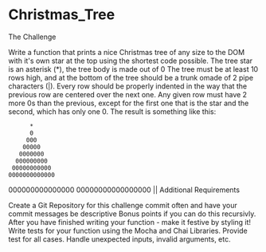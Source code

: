 # Christmas_Tree
The Challenge

Write a function that prints a nice Christmas tree of any size to the DOM with it's own star at the top using the shortest code possible. The tree star is an asterisk (*), the tree body is made out of 0 The tree must be at least 10 rows high, and at the bottom of the tree should be a trunk omade of 2 pipe characters (|). Every row should be properly indented in the way that the previous row are centered over the next one. Any given row must have 2 more 0s than the previous, except for the first one that is the star and the second, which has only one 0. The result is something like this:

          *
          0
         000
        00000
       0000000
      000000000
     00000000000
    0000000000000
   000000000000000
  00000000000000000
          ||
Additional Requirements

Create a Git Repository for this challenge
commit often and have your commit messages be descriptive
Bonus points if you can do this recursivly.
After you have finished writing your function - make it festive by styling it!
Write tests for your function using the Mocha and Chai Libraries.
Provide test for all cases. Handle unexpected inputs, invalid arguments, etc.
